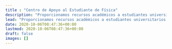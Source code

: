 ```yaml
---
title : "Centro de Apoyo al Estudiante de Física"
description: "Proporcionamos recursos académicos a estudiantes universitarios que afrontan los desafíos que se presenten durante el estudio de las ciencias físicas."
lead: "Proporcionamos recursos académicos a estudiantes universitarios que afrontan los desafíos que se presenten durante el estudio de las ciencias físicas."
date: 2020-10-06T08:47:36+00:00
lastmod: 2020-10-06T08:47:36+00:00
draft: false
images: []
---
```

